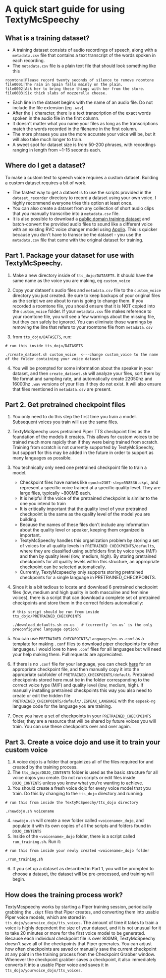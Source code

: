 # A quick start guide for using TextyMcSpeechy 

## What is a training dataset?
- A training dataset consists of audio recordings of speech, along with a `metadata.csv` file that contains a text transcript of the words spoken in each recording.
- The `metadata.csv` file is a plain text file that should look something like this
```
roomtone|Please record twenty seconds of silence to remove roomtone
file0001|The rain in Spain falls mainly on the plain.
file0002|Ask her to bring these things with her from the store.
file0003|Six thick slabs of mozzerella cheese.
```
- Each line in the dataset begins with the name of an audio file. Do not include the file extension (eg `.wav`). 
- After the `|` character, there is a text transcription of the exact words spoken in the audio file in the first column.
- It doesn't matter what you name your files as long as the transcriptions match the words recorded in the filename in the first column.
- The more phrases you use the more accurate your voice will be, but it will also take much longer to train.
- A sweet spot for dataset size is from 50-200 phrases, with recordings ranging in length from ~1-15 seconds each.

## Where do I get a dataset?
To make a custom text to speech voice requires a custom dataset.   Building a custom dataset requires a bit of work.
   - The fastest way to get a dataset is to use the scripts provided in the `dataset_recorder` directory to record a dataset using your own voice. I highly recommend everyone tries this option at least 
once.
   - You can also create a dataset from any collection of short audio clips that you manually transcribe into a `metadata.csv` file.
   - It is also possible to download a [public domain training dataset](https://github.com/jim-schwoebel/voice_datasets) and batch-convert the provided audio files to sound like a different voice with an existing RVC voice changer model using [Applio](https://github.com/IAHispano/Applio).  This is quicker because you don't have to transcribe the dataset - you use the `metadata.csv` file that came with the original dataset for training.

## Part 1. Package your dataset for use with TextyMcSpeechy.
1. Make a new directory inside of `tts_dojo/DATASETS`.  It should have the same name as the voice you are making, eg `custom_voice`
2. Copy your dataset's audio files and `metadata.csv` file to the `custom_voice` directory you just created.  Be sure to keep backups of your original files as the script we are about to run is going to change them.  If you recorded a roomtone file, you should ensure that it is NOT copied into the `custom_voice` folder.  If your `metadata.csv` file makes reference to your roomtone file, you will see a few warnings about the missing file, but they can safely be ignored.  You can eliminate those warnings by removing the line that refers to your roomtone file from `metadata.csv`

3. from `tts_dojo/DATASETS`, run:
```
# run this inside tts_dojo/DATASETS

./create_dataset.sh custom_voice  <---change custom_voice to the name of the folder containing your voice dataset
```
 4. You will be prompted for some information about the speaker in your dataset, and then `create_dataset.sh` will analyze your files, sort them by file format and sampling rate, and automatically create 22050hz and 16000hz `.wav` versions of your files if they do not exist. It will also ensure that files mentioned in `metadata.csv` are present.  

## Part 2.  Get pretrained checkpoint files
1. You only need to do this step the first time you train a model.  Subsequent voices you train will use the same files.
2. TextyMcSpeechy uses pretrained Piper TTS checkpoint files as the foundation of the models it creates.  This allows for custom voices to be trained much more rapidly than if they were being trained from scratch. Training from scratch is not currently supported by TextyMcSpeechy, but support for this may be added in the future in order to support as many languages as possible.
3. You technically only need one pretrained checkpoint file to train a model.
     -  Checkpoint files have names like `epoch=2307-step=558536.ckpt`, and represent a specific voice trained at a specific quality level.  They are large files, typically ~800MB each.
     -  It is helpful if the voice of the pretrained checkpoint is similar to the one you intend to train
     -  It is critically important that the quality level of your pretrained checkpoint is the same as the quality level of the model you are building.
     -  Because the names of these files don't include any information about the quality level or speaker, keeping them organized is important.
     -  TextyMcSpeechy handles this organization problem by storing a set of voices for all quality levels in `PRETRAINED_CHECKPOINTS/defaults`, where they are classified using subfolders first by voice type (M/F) and then by quality level (low, medium, high).   By storing pretrained checkpoints for all quality levels within this structure, an appropriate checkpoint can be selected automatically.
     -  Currently, TextyMcspeechy only supports storing pretrained checkpoints for a single language in PRETRAINED_CHECKPOINTS.

4. Since it is a bit tedious to locate and download 6 pretrained checkpoint files (low, medium and high quality in both masculine and feminine voices), there is a script that can download a complete set of pretrained checkpoints and store them in the correct folders automatically:  
   ```
   # this script should be run from inside tts_dojo/PRETRAINED_CHECKPOINTS

   ./download_defaults.sh en-us   # (currently `en-us` is the only preconfigured language option)
   ```
5. You can use `PRETRAINED_CHECKPOINTS/languages/en-us.conf` as a template for making `.conf` files to download piper checkpoints for other languages.  I would love to have `.conf` files for all languages but will need your help making them.  Pull requests are appreciated.
6. If there is no `.conf` file for your language, you can check [here](https://huggingface.co/datasets/rhasspy/piper-checkpoints/tree/main) for an appropriate checkpoint file, and then manually copy it into the appropriate subfolder of `PRETRAINED_CHECKPOINTS/default`.  Pretrained checkpoints stored here must be in the folder corresponding to the correct voice type (M/F) and quality level (low, medium, high).  If manually installing pretrained checkpoints this way you also need to create or edit the hidden file `PRETRAINED_CHECKPOINTS/default/.ESPEAK_LANGUAGE` with the `espeak-ng` language code for the language you are training.
7. Once you have a set of checkpoints in your `PRETRAINED_CHECKPOINTS` folder, they are a resource that will be shared by future voices you will train. You can use these checkpoints over and over again.

## Part 3. Create a voice dojo and use it to train your custom voice
1.  A voice dojo is a folder that orgainizes all of the files required for and created by the training process.
2.  The `tts_dojo/DOJO_CONTENTS` folder is used as the basic structure for all voice dojos you create.  Do not run scripts or edit files inside `DOJO_CONTENTS` unless you know what you're wanting to achieve.
3.  You should create a fresh voice dojo for every voice model that you train.   Do this by changing to the `tts_dojo` directory and running:
```
# run this from inside the TextyMcSpeechy/tts_dojo directory

./newdojo.sh voicename 
```
4. `newdojo.sh` will create a new folder called `<voicename>_dojo`, and populate it with its own copies of all the scripts and folders found in `DOJO_CONTENTS`
5. Inside of the `<voicename>_dojo` folder, there is a script called `run_training.sh`.  Run it:
```
# run this from inside your newly created <voicename>_dojo folder

./run_training.sh
```
6. If you set up a dataset as described in Part 1, you will be prompted to choose a dataset, the dataset will be pre-processed, and training will begin.


## How does the training process work?

TextyMcspeechy works by starting a Piper training session, periodically grabbing the `.ckpt` files that Piper creates, and converting them into usable Piper voice models, which are stored in `tts_dojo/yourvoice_dojo/tts_voices`. The amount of time it takes to train a voice is highly dependent the size of your dataset, and it is not unusual for it to take 20 minutes or more for the first voice model to be generated.    Because each individual checkpoint file is over 800MB, TextyMcSpeechy doesn't save all of the checkpoints that Piper generates.   You can adjust how often checkpoints are saved or manually save the current checkpoint at any point in the training process from the Checkpoint Grabber window.  Whenever the checkpoint grabber saves a checkpoint, it also immediately converts it into a usable Piper voice and saves it in `tts_dojo/yourvoice_dojo/tts_voices`.
